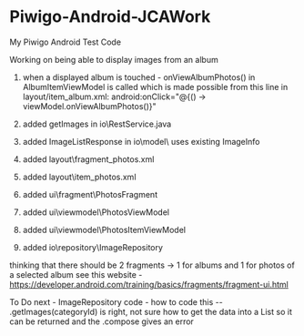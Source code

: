 # Piwigo-Android-JCAWork
My Piwigo Android Test Code

Working on being able to display images from an album

1) when a displayed album is touched - onViewAlbumPhotos() in AlbumItemViewModel is called
       which is made possible from this line in layout/item_album.xml:
               	   android:onClick="@{() -> viewModel.onViewAlbumPhotos()}"
				   
2) added getImages in io\RestService.java
3) added ImageListResponse in io\model\  uses existing ImageInfo
4) added layout\fragment_photos.xml
5) added layout\item_photos.xml
6) added ui\fragment\PhotosFragment
7) added ui\viewmodel\PhotosViewModel
8) added ui\viewmodel\PhotosItemViewModel
9) added io\repository\ImageRepository

thinking that there should be 2 fragments -> 1 for albums and 1 for photos of a selected album
see this website - https://developer.android.com/training/basics/fragments/fragment-ui.html


To Do next - ImageRepository code - how to code this -- .getImages(categoryId) is right, not sure how to get the data into a List<ImageInfo> so it can be returned
                   and the .compose gives an error
				   

